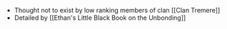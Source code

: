 - Thought not to exist by low ranking members of clan [[Clan Tremere]]
- Detailed by [[Ethan's Little Black Book on the Unbonding]]